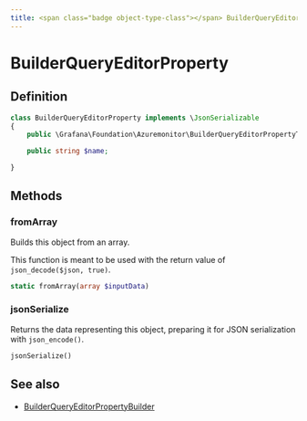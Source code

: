 ```yaml
---
title: <span class="badge object-type-class"></span> BuilderQueryEditorProperty
---
```

# <span class="badge object-type-class"></span> BuilderQueryEditorProperty

## Definition

```php
class BuilderQueryEditorProperty implements \JsonSerializable
{
    public \Grafana\Foundation\Azuremonitor\BuilderQueryEditorPropertyType $type;

    public string $name;

}
```
## Methods

### <span class="badge object-method"></span> fromArray

Builds this object from an array.

This function is meant to be used with the return value of `json_decode($json, true)`.

```php
static fromArray(array $inputData)
```

### <span class="badge object-method"></span> jsonSerialize

Returns the data representing this object, preparing it for JSON serialization with `json_encode()`.

```php
jsonSerialize()
```

## See also

 * <span class="badge builder"></span> [BuilderQueryEditorPropertyBuilder](./builder-BuilderQueryEditorPropertyBuilder.md)
